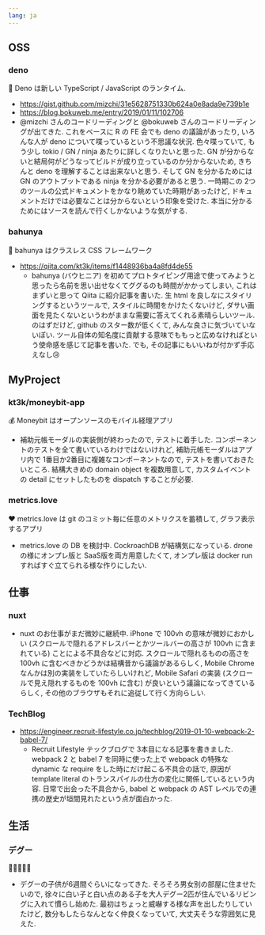 ```yaml
---
lang: ja
---
```


## OSS

### deno

🦕 Deno は新しい TypeScript / JavaScript のランタイム.

- https://gist.github.com/mizchi/31e5628751330b624a0e8ada9e739b1e
- https://blog.bokuweb.me/entry/2019/01/11/102706
- @mizchi さんのコードリーディングと @bokuweb さんのコードリーディングが出てきた. これをベースに R の FE 会でも deno の議論があったり, いろんな人が deno について喋っているという不思議な状況. 色々喋っていて, もう少し tokio / GN / ninja あたりに詳しくなりたいと思った. GN が分からないと結局何がどうなってビルドが成り立っているのか分からないため, きちんと deno を理解することは出来ないと思う. そして GN を分かるためには GN のアウトプットである ninja を分かる必要があると思う. 一時期この 2つのツールの公式ドキュメントをかなり眺めていた時期があったけど, ドキュメントだけでは必要なことは分からないという印象を受けた. 本当に分かるためにはソースを読んで行くしかないような気がする.

### bahunya

🌺 bahunya はクラスレス CSS フレームワーク

- https://qiita.com/kt3k/items/f1448936ba4a8fd4de55
  - bahunya (バウヒニア) を初めてプロトタイピング用途で使ってみようと思ったら名前を思い出せなくてググるのも時間がかかってしまい, これはまずいと思って Qiita に紹介記事を書いた. 生 html を良しなにスタイリングするというツールで, スタイルに時間をかけたくないけど, ダサい画面を見たくないというわがままな需要に答えてくれる素晴らしいツール. のはずだけど, github のスター数が低くくて, みんな良さに気づいていないぽい. ツール自体の知名度に貢献する意味でももっと広めなければという使命感を感じて記事を書いた. でも, その記事にもいいねが付かず手応えなし😢

## MyProject

### kt3k/moneybit-app

💰 Moneybit はオープンソースのモバイル経理アプリ

- 補助元帳モーダルの実装側が終わったので, テストに着手した. コンポーネントのテストを全て書いているわけではないけれど, 補助元帳モーダルはアプリ内で 1番目か2番目に複雑なコンポーネントなので, テストを書いておきたいところ. 結構大きめの domain object を複数用意して, カスタムイベントの detail にセットしたものを dispatch することが必要.

### metrics.love

❤️ metrics.love は git のコミット毎に任意のメトリクスを蓄積して, グラフ表示するアプリ

- metrics.love の DB を検討中. CockroachDB が結構気になっている. drone の様にオンプレ版と SaaS版を両方用意したくて, オンプレ版は docker run すればすぐ立てられる様な作りにしたい.

## 仕事

### nuxt

- nuxt のお仕事がまだ微妙に継続中. iPhone で 100vh の意味が微妙におかしい (スクロールで隠れるアドレスバーとかツールバーの高さが 100vh に含まれている) ことによる不具合などに対応. スクロールで隠れるものの高さを 100vh に含むべきかどうかは結構昔から議論があるらしく, Mobile Chrome なんかは別の実装をしていたらしいけれど, Mobile Safari の実装 (スクロールで見え隠れするものを 100vh に含む) が良いという議論になってきているらしく, その他のブラウザもそれに追従して行く方向らしい.

### TechBlog

- https://engineer.recruit-lifestyle.co.jp/techblog/2019-01-10-webpack-2-babel-7/
  - Recruit Lifestyle テックブログで 3本目になる記事を書きました. webpack 2 と babel 7 を同時に使った上で webpack の特殊な dynamic な require をした時にだけ起こる不具合の話で, 原因が template literal のトランスパイルの仕方の変化に関係しているという内容. 日常で出会った不具合から, babel と webpack の AST レベルでの連携の歴史が垣間見れたという点が面白かった.

## 生活

### デグー

🐀🐀🐀🐀🐁

- デグーの子供が6週間ぐらいになってきた. そろそろ男女別の部屋に住ませたいので, 徐々に白い子と白い点のある子を大人デグー2匹が住んでいるリビングに入れて慣らし始めた. 最初はちょっと威嚇する様な声を出したりしていたけど, 数分もしたらなんとなく仲良くなっていて, 大丈夫そうな雰囲気に見えた.
